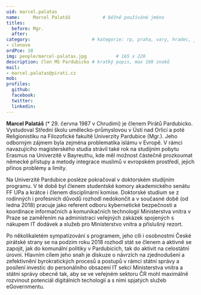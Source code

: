 ```yaml
---
uid: marcel.palatas
name:     Marcel Palatáš      		# běžně používáné jméno
titles:
  before: Mgr.
  after:
category:                 		# kategorie: rp, praha, vary, hradec, jmk, senat
- clenove
ordPce: 10
img: people/marcel-palatas.jpg           # 165 x 220
description: člen MS Pardubicko # kratký popis, max 160 znaků
mail:
- marcel.palatas@pirati.cz
mob:
profiles:
  github:
  facebook:
  twitter:
  linkedin:
---
```

**Marcel Palatáš** (* 29. června 1987 v Chrudimi) je členem Pirátů Pardubicko. Vystudoval Střední školu umělecko-průmyslovou v Ústí nad Orlicí a poté Religionistiku na Filozofické fakultě Univerzity Pardubice (Mgr.). Jeho odborným zájmem byla zejména problematika islámu v Evropě. V rámci navazujícího magisterského studia strávil také rok na studijním pobytu Erasmus na Univerzitě v Bayreuthu, kde měl možnost částečně prozkoumat německé přístupy a metody integrace muslimů v evropském prostředí, jejich přínos problémy a limity.

Na Univerzitě Pardubice posléze pokračoval v doktorském studijním programu. V té době byl členem studentské komory akademického senátu FF UPa a krátce i členem disciplinární komise. Doktorské studium se z rodinných i profesních důvodů rozhodl nedokončit a v současné době (od ledna 2018) pracuje jako referent odboru kybernetické bezpečnosti a koordinace informačních a komunikačních technologií Ministerstva vnitra v Praze se zaměřením na administraci veřejných zakázek spojených s nákupem IT dodávek a služeb pro Ministerstvo vnitra a příslušný rezort.

Po několikaletém sympatizování s programem, jeho cíli i osobnostmi České pirátské strany se na podzim roku 2018 rozhodl stát se členem a aktivně se zapojit, jak do komunální politiky v Pardubicích, tak do aktivit na celostátní úrovni. Hlavním cílem jeho snah je diskuze o návrzích na zjednodušení a zefektivnění byrokratických procesů a postupů v rámci státní správy a posílení investic do personálního obsazení IT sekcí Ministerstva vnitra a státní správy obecně tak, aby se ve veřejném sektoru ČR mohl maximálně rozvinout potenciál digitálních techologií a s nimi spjatých služeb eGovernmentu.
